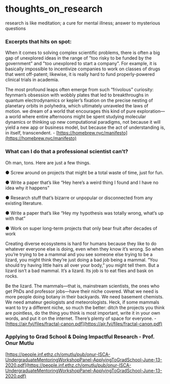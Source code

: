 # thoughts_on_research
research is like meditation; a cure for mental illness; answer to mysterious questions

### Excerpts that hits on spot:

When it comes to solving complex scientific problems, there is often a big gap of unexplored ideas in the range of "too risky to be funded by the government" and "too unexplored to start a company". For example, it is basically impossible to incentivize companies to work on classes of drugs that went off-patent; likewise, it is really hard to fund properly-powered clinical trials in academia.

The most profound leaps often emerge from such “frivolous” curiosity: feynman’s obsession with wobbly plates that led to breakthroughs in quantum electrodynamics or kepler’s fixation on the precise nesting of planetary orbits in polyhedra, which ultimately unraveled the laws of motion. we dream of a world that encourages this kind of pure exploration—a world where entire afternoons might be spent studying molecular dynamics or thinking up new computational paradigms, not because it will yield a new app or business model, but because the act of understanding is, in itself, transcendent. - [https://homebrew.nyc/manifesto](https://homebrew.nyc/manifesto)

### What can I do that a professional scientist can’t?

Oh man, tons. Here are just a few things.

● Screw around on projects that might be a total waste of time, just for fun.

● Write a paper that’s like “Hey here’s a weird thing I found and I have no idea why it happens”

● Research stuff that’s bizarre or unpopular or disconnected from any existing literature.

● Write a paper that’s like “Hey my hypothesis was totally wrong, what’s up with that”

● Work on super long-term projects that only bear fruit after decades of work

Creating diverse ecosystems is hard for humans because they like to do whatever everyone else is doing,
even when they know it’s wrong. So when you’re trying to be a mammal and you see someone else trying to
be a lizard, you might think they’re just doing a bad job being a mammal. “You should try having little hairs
all over your body,” you might tell them. But a lizard isn’t a bad mammal. It’s a lizard. Its job is to eat flies
and bask on rocks.

Be the lizard. The mammals—that is, mainstream scientists, the ones who get PhDs and
professor jobs—have their niche covered. What we need is more people doing botany in their backyards. We
need basement chemists. We need amateur geologists and meteorologists.
Heck, if some mammals want to try a different niche, so much the better: ditch the projects you think are
pointless, do the thing you think is most important, write it in your own words, and put it on the internet.
There’s plenty of space for everyone. - [https://ajr.fyi/files/fractal-canon.pdf](https://ajr.fyi/files/fractal-canon.pdf)

### Applying to Grad School & Doing Impactful Research - Prof. Onur Mutlu

[https://people.inf.ethz.ch/omutlu/pub/onur-ISCA-UndergraduateMentoringWorkshopPanel-ApplyingToGradSchool-June-13-2020.pdf](https://people.inf.ethz.ch/omutlu/pub/onur-ISCA-UndergraduateMentoringWorkshopPanel-ApplyingToGradSchool-June-13-2020.pdf)
